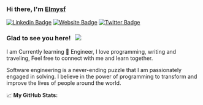 ### Hi there, I'm <a href="https://www.pasdiaku.com" target="_blank">Elmysf</a>

[![Linkedin Badge](https://img.shields.io/badge/-LinkedIn-0e76a8?style=flat-square&logo=Linkedin&logoColor=white)](https://www.linkedin.com/in/sufiandyelmy/)
[![Website Badge](https://img.shields.io/badge/Website-3b5998?style=flat-square&logo=google-chrome&logoColor=white)](https://www.pasdiaku.com)
[![Twitter Badge](https://img.shields.io/badge/-Twitter-00acee?style=flat-square&logo=Twitter&logoColor=white)](https://twitter.com/Elmysf__)

### Glad to see you here! &nbsp; ![](https://visitor-badge.glitch.me/badge?page_id=elmysf.elmysf)

I am Currently learning  Engineer, I love programming, writing and traveling, Feel free to connect with me and learn together.

Software engineering is a never-ending puzzle that I am passionately engaged in solving. I believe in the power of programming to transform and improve the lives of people around the world.
  
📈 **My GitHub Stats:**
